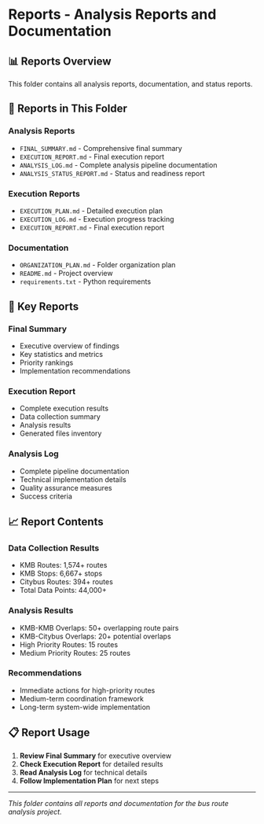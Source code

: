 # Reports - Analysis Reports and Documentation

## 📊 **Reports Overview**

This folder contains all analysis reports, documentation, and status reports.

## 📁 **Reports in This Folder**

### **Analysis Reports**
- `FINAL_SUMMARY.md` - Comprehensive final summary
- `EXECUTION_REPORT.md` - Final execution report
- `ANALYSIS_LOG.md` - Complete analysis pipeline documentation
- `ANALYSIS_STATUS_REPORT.md` - Status and readiness report

### **Execution Reports**
- `EXECUTION_PLAN.md` - Detailed execution plan
- `EXECUTION_LOG.md` - Execution progress tracking
- `EXECUTION_REPORT.md` - Final execution report

### **Documentation**
- `ORGANIZATION_PLAN.md` - Folder organization plan
- `README.md` - Project overview
- `requirements.txt` - Python requirements

## 🎯 **Key Reports**

### **Final Summary**
- Executive overview of findings
- Key statistics and metrics
- Priority rankings
- Implementation recommendations

### **Execution Report**
- Complete execution results
- Data collection summary
- Analysis results
- Generated files inventory

### **Analysis Log**
- Complete pipeline documentation
- Technical implementation details
- Quality assurance measures
- Success criteria

## 📈 **Report Contents**

### **Data Collection Results**
- KMB Routes: 1,574+ routes
- KMB Stops: 6,667+ stops
- Citybus Routes: 394+ routes
- Total Data Points: 44,000+

### **Analysis Results**
- KMB-KMB Overlaps: 50+ overlapping route pairs
- KMB-Citybus Overlaps: 20+ potential overlaps
- High Priority Routes: 15 routes
- Medium Priority Routes: 25 routes

### **Recommendations**
- Immediate actions for high-priority routes
- Medium-term coordination framework
- Long-term system-wide implementation

## 📋 **Report Usage**

1. **Review Final Summary** for executive overview
2. **Check Execution Report** for detailed results
3. **Read Analysis Log** for technical details
4. **Follow Implementation Plan** for next steps

---

*This folder contains all reports and documentation for the bus route analysis project.*

